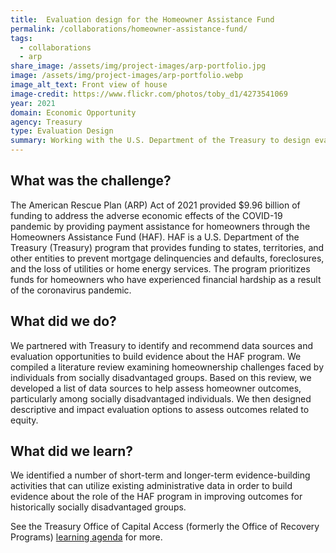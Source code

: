 ```yaml
---
title:  Evaluation design for the Homeowner Assistance Fund
permalink: /collaborations/homeowner-assistance-fund/
tags:
  - collaborations
  - arp
share_image: /assets/img/project-images/arp-portfolio.jpg
image: /assets/img/project-images/arp-portfolio.webp
image_alt_text: Front view of house
image-credit: https://www.flickr.com/photos/toby_d1/4273541069
year: 2021
domain: Economic Opportunity
agency: Treasury
type: Evaluation Design
summary: Working with the U.S. Department of the Treasury to design evaluations of a housing assistance program
---
```

## What was the challenge? 
The American Rescue Plan (ARP) Act of 2021 provided $9.96 billion of funding to address the adverse economic effects of the COVID-19 pandemic by providing payment assistance for homeowners through the Homeowners Assistance Fund (HAF). HAF is a U.S. Department of the Treasury (Treasury) program that provides funding to states, territories, and other entities to prevent mortgage delinquencies and defaults, foreclosures, and the loss of utilities or home energy services. The program prioritizes funds for homeowners who have experienced financial hardship as a result of the coronavirus pandemic.

## What did we do? 
We partnered with Treasury to identify and recommend data sources and evaluation opportunities to build evidence about the HAF program. We compiled a literature review examining homeownership challenges faced by individuals from socially disadvantaged groups. Based on this review, we developed a list of data sources to help assess homeowner outcomes, particularly among socially disadvantaged individuals. We then designed descriptive and impact evaluation options to assess outcomes related to equity.

## What did we learn?
We identified a number of short-term and longer-term evidence-building activities that can utilize existing administrative data in order to build evidence about the role of the HAF program in improving outcomes for historically socially disadvantaged groups.

See the Treasury Office of Capital Access (formerly the Office of Recovery Programs) <a class="usa-link usa-link--external" href="https://home.treasury.gov/system/files/136/ORP-Learning-Agenda-Draft-2023.pdf"> learning agenda</a> for more.
